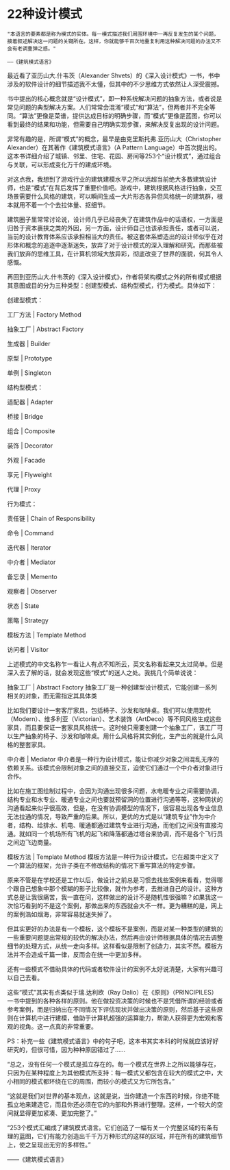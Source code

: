 # 22种设计模式

```
"本语言的要素都是称为模式的实体。每一模式描述我们周围环境中一再反复发生的某个问题，接着叙述解决这一问题的关键所在。这样，你就能够千百次地重复利用这种解决问题的办法又不会有老调重弹之感。"

——《建筑模式语言》
```

最近看了亚历山大.什韦茨（Alexander Shvets）的《深入设计模式》一书，书中涉及的软件设计的细节描述我不太懂，但其中的不少思维方式依然让人深受震撼。

书中提出的核心概念就是“设计模式”，即一种系统解决问题的抽象方法，或者说是常见问题的典型解决方案。人们常常会混淆“模式”和“算法”，但两者并不完全等同。“算法”更像是菜谱，提供达成目标的明确步骤，而“模式”更像是蓝图，你可以看到最终的结果和功能，但需要自己明确实现步骤，来解决反复出现的设计问题。

非常有趣的是，所谓“模式”的概念，最早是由克里斯托弗.亚历山大（Christopher Alexander）在其著作《建筑模式语言》（A Pattern Language）中首次提出的。这本书详细介绍了城镇、邻里、住宅、花园、房间等253个“设计模式”，通过组合与关联，可以形成变化万千的建成环境。

对这点我，我想到了游戏行业的建筑建模水平之所以远超当前绝大多数建筑设计师，也是“模式”在背后发挥了重要价值吧。游戏中，建筑根据风格进行抽象，交互场景需要什么风格的建筑，可以瞬间生成一大片形态各异但风格统一的建筑群，根本就用不着一个个去拉体量、抠细节。

建筑圈子里常常讨论说，设计师几乎已经丧失了在建筑作品中的话语权，一方面是归咎于资本裹挟之类的外因，另一方面，设计师自己也该承担责任，或者可以说，当前的设计教育体系应该承担相当大的责任。被这套体系塑造出的设计师似乎在对形体和概念的追逐中逐渐迷失，放弃了对于设计模式的深入理解和研究。而那些被我们放弃的思维工具，在计算机领域大放异彩，彻底改变了世界的面貌，何其令人感慨。

再回到亚历山大.什韦茨的《深入设计模式》，作者将架构模式之外的所有模式根据其意图或目的分为三种类型：创建型模式、结构型模式，行为模式。具体如下：

创建型模式：

工厂方法 | Factory Method

抽象工厂 | Abstract Factory

生成器 | Builder

原型 | Prototype

单例 | Singleton

结构型模式：

适配器 | Adapter

桥接 | Bridge

组合 | Composite

装饰 | Decorator

外观 | Facade

享元 | Flyweight

代理 | Proxy

行为模式：

责任链 | Chain of Responsibility

命令 | Command

迭代器 | Iterator

中介者 | Mediator

备忘录 | Memento

观察者 | Observer

状态 | State

策略 | Strategy

模板方法 | Template Method

访问者 | Visitor

上述模式的中文名称乍一看让人有点不知所云，英文名称看起来又太过简单。但是深入去了解的话，就会发现这些“模式”的迷人之处。我挑几个简单说说：

抽象工厂 | Abstract Factory
抽象工厂是一种创建型设计模式，它能创建一系列相关的对象，而无需指定其具体类

比如我们要设计一套客厅家具，包括椅子、沙发和咖啡桌。我们可以使用现代（Modern）、维多利亚（Victorian）、艺术装饰（ArtDeco）等不同风格生成这些家具，而且要保证一套家具风格统一。这时候只需要创建一个抽象工厂，该工厂可以生产抽象的椅子、沙发和咖啡桌。用什么风格将其实例化，生产出的就是什么风格的整套家具。

中介者 | Mediator
中介者是一种行为设计模式，能让你减少对象之间混乱无序的依赖关系。该模式会限制对象之间的直接交互，迫使它们通过一个中介者对象进行合作。

比如在施工图绘制过程中，会因为沟通出现很多问题，水电暖专业之间需要协调，结构专业和水专业、暖通专业之间也要就预留洞的位置进行沟通等等，这种网状的沟通看起来似乎很高效，但是，在没有协调模型的情况下，很容易出现各专业信息无法拉通的情况，导致严重的后果。所以，更优的方式是以“建筑专业”作为中介者，结构、给排水、机电、暖通都通过建筑专业进行沟通，而他们之间没有直接沟通。就如同一个机场所有飞机的起飞和降落都通过塔台来协调，而不是各个飞行员之间边飞边商量。

模板方法 | Template Method
模板方法是一种行为设计模式，它在超类中定义了一个算法的框架，允许子类在不修改结构的情况下重写算法的特定步骤。

原来不管是在学校还是工作以后，做设计之前总是习惯去找些案例来看看，觉得哪个跟自己想象中那个模糊的影子比较像，就作为参考，去推进自己的设计。这种方式总是让我很痛苦，我一直在问，这样做出的设计不是随机性很强嘛？如果我这一次恰巧看到的不是这个案例，那做出来的东西就会大不一样。更为糟糕的是，网上的案例浩如烟海，非常容易就迷失掉了。

但其实更好的办法是有一个模板，这个模板不是案例，而是对某一种类型的建筑的一些重要问题提出常规的较优的解决办法，然后再由设计师根据具体的情况去调整细节的处理方式，从统一走向多样。这样看似是限制了创造力，其实不然。模板方法并不会造成千篇一律，反而会在统一中更加多样。


还有一些模式不借助具体的代码或者软件设计的案例不太好说清楚，大家有兴趣可以自己去看。

这些“模式”其实有点类似于瑞.达利欧（Ray Dalio）在《原则》（PRINCIPILES）一书中提到的各种各样的原则。他在做投资决策的时候也不是凭借所谓的经验或者参考案例，而是归纳出在不同情况下评估现状并做出决策的原则，然后基于这些原则在计算机中进行建模，借助于计算机超强的运算能力，帮助人获得更为宏观和客观的视角。这一点真的非常重要。



PS：补充一些《建筑模式语言》中的句子吧，这本书其实本科的时候就应该好好研究的，但很可惜，因为种种原因错过了……

“总之，没有任何一个模式是孤立存在的。每一个模式在世界上之所以能够存在，只因为在某种程度上为其他模式所支持：每一模式又都包含在较大的模式之中，大小相同的模式都环绕在它的周围，而较小的模式又为它所包含。”


“这就是我们对世界的基本观点，这就是说，当你建造一个东西的时候，你绝不能孤立地来建造它，而且你还必须在它的内部和外界进行整理。这样，一个较大的空间就显得更加紧凑、更加完整了。”


“253个模式汇编成了建筑模式语言。它们创造了一幅有关一个完整区域的有条有理的蓝图，它们有能力创造出千千万万种形式的这样的区域，并在所有的建筑细节上，使之呈现出无穷的多样性。”

——《建筑模式语言》